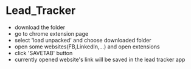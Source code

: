 ﻿# Lead_Tracker
- download the folder
- go to chrome extension page
- select 'load unpacked' and choose downloaded folder
- open some websites(FB,LinkedIn,...) and open extensions
- click 'SAVETAB' button
- currently opened website's link will be saved in the lead tracker app
